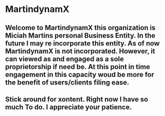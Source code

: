 # MartindynamX
## Welcome to MartindynamX this organization is Miciah Martins personal Business Entity. In the future I may re incorporate this entity. As of now MartindynamX is not incorporated. However, it can viewed as and engaged as a sole proprietorship if need be. At this point in time engagement in this capacity woud be more for the benefit of users/clients filing ease.
## Stick around for xontent. Right now I have so much To do. I appreciate your patience. 
